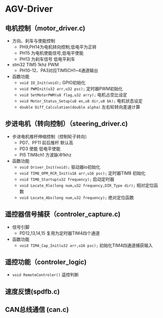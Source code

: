 # AGV-Driver
## 电机控制（motor_driver.c)
- 方向、刹车与使能控制
  - PH9,PH14为电机转向控制,低电平为正转
  - PH15 为电机使能信号,低电平使能
  - PH13 为刹车信号 低电平刹车
- stm32 TIM5 1khz PWM
  - PH10-12、PA3对应TIM5CH1~4通道输出
- 函数功能
  - `void IO_Init(void);` GPIO初始化
  - `void PWMInit(u32 arr,u32 psc);` 定时器PWM初始化
  - `void SetMotorPWM(u8 flag,u32 arry);` 电机占空比设定
  - `void Motor_Status_Setup(u8 en,u8 dir,u8 bk);` 电机状态设定
  - `double Diff_Calculation(double alpha)` 左右轮转向差速计算
  
## 步进电机（转向控制）（steering_driver.c)
- 步进电机推杆伸缩控制（控制轮子转向）
  - PD7、PF11 前后推杆 默认高
  - PD3 使能 低电平使能
  - PI5 TIM8ch1 方波脉冲1khz
- 函数功能 
  - `void Driver_Init(void);` 驱动器io初始化
  - `void TIM8_OPM_RCR_Init(u16 arr,u16 psc);` 定时器TIM8 初始化
  - `void TIM8_Startup(u32 frequency);` 启动定时器
  - `void Locate_Rle(long num,u32 frequency,DIR_Type dir);` 相对定位函数
  - `void Locate_Abs(long num,u32 frequency);` 绝对定位函数

## 遥控器信号捕获（controler_capture.c)
- 信号引脚
  - PD12,13,14,15 复用为定时器TIM4四个通道
- 函数功能
  - `void TIM4_Cap_Init(u32 arr,u16 psc);` 初始化TIM4四通道捕获输入

## 遥控功能（controler_logic)
- `void RemoteControler()` 遥控判断

## 速度反馈(spdfb.c)

## CAN总线通信 (can.c)

